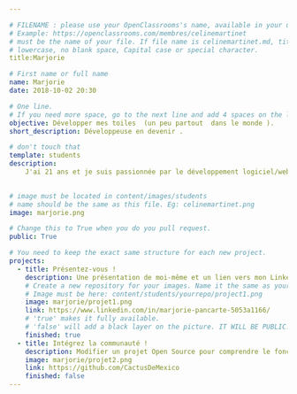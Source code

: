 ```yaml
---

# FILENAME : please use your OpenClassrooms's name, available in your url.
# Example: https://openclassrooms.com/membres/celinemartinet
# must be the name of your file. If file name is celinemartinet.md, title is celinemartinet.
# lowercase, no blank space, Capital case or special character.
title:Marjorie

# First name or full name
name: Marjorie
date: 2018-10-02 20:30

# One line.
# If you need more space, go to the next line and add 4 spaces on the left, as in 'description'.
objective: Développer mes toiles  (un peu partout  dans le monde ).
short_description: Développeuse en devenir .

# don't touch that
template: students
description:
    J'ai 21 ans et je suis passionnée par le développement logiciel/web j'ai pour but de devenir développeuse JAVA/J2EE
   

# image must be located in content/images/students
# name should be the same as this file. Eg: celinemartinet.png
image: marjorie.png

# Change this to True when you do you pull request.
public: True

# You need to keep the exact same structure for each new project.
projects:
  - title: Présentez-vous !
    description: Une présentation de moi-même et un lien vers mon LinkedIn.
    # Create a new repository for your images. Name it the same as your nickname and profile picture.
    # Image must be here: content/students/yourrepo/project1.png
    image: marjorie/projet1.png
    link: https://www.linkedin.com/in/marjorie-pancarte-5053a1166/
    # 'true' makes it fully available.
    # 'false' will add a black layer on the picture. IT WILL BE PUBLIC!
    finished: true
  - title: Intégrez la communauté !
    description: Modifier un projet Open Source pour comprendre le fonctionnement de Git, de Github et des pull requests. 
    image: marjorie/projet2.png
    link: https://github.com/CactusDeMexico
    finished: false
---
```

